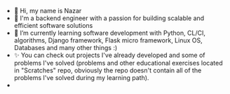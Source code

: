 - 👋 Hi, my name is Nazar
- 👀 I'm a backend engineer with a passion for building scalable and efficient software solutions
- 🌱 I’m currently learning software development with Python, CL/CI, algorithms, Django framework, Flask micro framework, Linux OS, Databases and many other things :)
- ✨ You can check out projects I've already developed and some of problems I've solved (problems and other educational exercises located in "Scratches" repo, obviously the repo doesn't contain all of the problems I've solved during my learning path).
- 


<!---
Nazarinh0/Nazarinh0 is a ✨ special ✨ repository because its `README.md` (this file) appears on your GitHub profile.
You can click the Preview link to take a look at your changes.
--->
